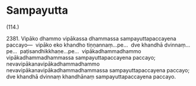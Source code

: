 

# Sampayutta






(114.)

2381\. Vipāko dhammo vipākassa dhammassa sampayuttapaccayena paccayo—  vipāko eko khandho tiṇṇannaṃ…pe…  dve khandhā dvinnaṃ…pe…  paṭisandhikkhaṇe…pe…  vipākadhammadhammo vipākadhammadhammassa sampayuttapaccayena paccayo; nevavipākanavipākadhammadhammo nevavipākanavipākadhammadhammassa sampayuttapaccayena paccayo; dve khandhā dvinnaṃ khandhānaṃ sampayuttapaccayena paccayo.



